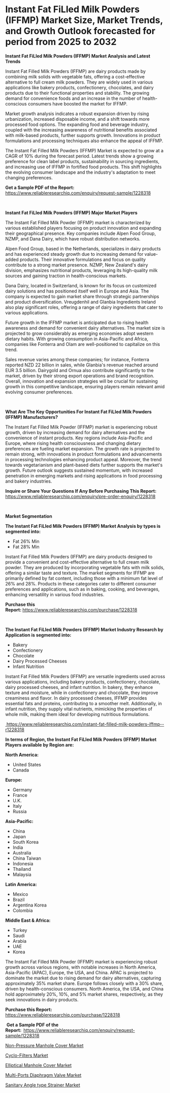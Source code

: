<p><h1>Instant Fat FiLled Milk Powders (IFFMP) Market Size, Market Trends, and Growth Outlook forecasted for period from 2025 to 2032</h1></p><p><strong>Instant Fat FiLled Milk Powders (IFFMP) Market Analysis and Latest Trends</strong></p>
<p><p>Instant Fat Filled Milk Powders (IFFMP) are dairy products made by combining milk solids with vegetable fats, offering a cost-effective alternative to full cream milk powders. They are widely used in various applications like bakery products, confectionery, chocolates, and dairy products due to their functional properties and stability. The growing demand for convenience foods and an increase in the number of health-conscious consumers have boosted the market for IFFMP.</p><p>Market growth analysis indicates a robust expansion driven by rising urbanization, increased disposable income, and a shift towards more processed food options. The expanding food and beverage industry, coupled with the increasing awareness of nutritional benefits associated with milk-based products, further supports growth. Innovations in product formulations and processing techniques also enhance the appeal of IFFMP.</p><p>The Instant Fat Filled Milk Powders (IFFMP) Market is expected to grow at a CAGR of 10% during the forecast period. Latest trends show a growing preference for clean label products, sustainability in sourcing ingredients, and increasing use of IFFMP in fortified food products. This shift highlights the evolving consumer landscape and the industry's adaptation to meet changing preferences.</p></p>
<p><strong>Get a Sample PDF of the Report:&nbsp;</strong> <a href="https://www.reliableresearchiq.com/enquiry/request-sample/1228318?utm_campaign=1121&utm_medium=2&utm_source=Github&utm_content=ia&utm_term=28022025&utm_id=instant-fat-filled-milk-powders-iffmp">https://www.reliableresearchiq.com/enquiry/request-sample/1228318</a></p>
<p>&nbsp;</p>
<p><strong>Instant Fat FiLled Milk Powders (IFFMP) Major Market Players</strong></p>
<p><p>The Instant Fat Filled Milk Powder (IFFMP) market is characterized by various established players focusing on product innovation and expanding their geographical presence. Key companies include Alpen Food Group, NZMP, and Dana Dairy, which have robust distribution networks.</p><p>Alpen Food Group, based in the Netherlands, specializes in dairy products and has experienced steady growth due to increasing demand for value-added products. Their innovative formulations and focus on quality contribute to a strong market presence. NZMP, New Zealand's dairy division, emphasizes nutritional products, leveraging its high-quality milk sources and gaining traction in health-conscious markets.</p><p>Dana Dairy, located in Switzerland, is known for its focus on customized dairy solutions and has positioned itself well in Europe and Asia. The company is expected to gain market share through strategic partnerships and product diversification. Vreugdenhil and Glanbia Ingredients Ireland also play significant roles, offering a range of dairy ingredients that cater to various applications.</p><p>Future growth in the IFFMP market is anticipated due to rising health awareness and demand for convenient dairy alternatives. The market size is projected to grow considerably as emerging economies adopt western dietary habits. With growing consumption in Asia-Pacific and Africa, companies like Fonterra and Olam are well-positioned to capitalize on this trend.</p><p>Sales revenue varies among these companies; for instance, Fonterra reported NZD 22 billion in sales, while Glanbia's revenue reached around EUR 3.5 billion. Dairygold and Ornua also contribute significantly to the market, driven by their strong export operations and brand recognition. Overall, innovation and expansion strategies will be crucial for sustaining growth in this competitive landscape, ensuring players remain relevant amid evolving consumer preferences.</p></p>
<p>&nbsp;</p>
<p><strong>What Are The Key Opportunities For Instant Fat FiLled Milk Powders (IFFMP) Manufacturers?</strong></p>
<p><p>The Instant Fat Filled Milk Powder (IFFMP) market is experiencing robust growth, driven by increasing demand for dairy alternatives and the convenience of instant products. Key regions include Asia-Pacific and Europe, where rising health consciousness and changing dietary preferences are fueling market expansion. The growth rate is projected to remain strong, with innovations in product formulations and advancements in processing technologies enhancing product appeal. Moreover, the trend towards vegetarianism and plant-based diets further supports the market's growth. Future outlook suggests sustained momentum, with increased penetration in emerging markets and rising applications in food processing and bakery industries.</p></p>
<p><strong>Inquire or Share Your Questions If Any Before Purchasing This Report:</strong> <a href="https://www.reliableresearchiq.com/enquiry/pre-order-enquiry/1228318?utm_campaign=1121&utm_medium=2&utm_source=Github&utm_content=ia&utm_term=28022025&utm_id=instant-fat-filled-milk-powders-iffmp">https://www.reliableresearchiq.com/enquiry/pre-order-enquiry/1228318</a></p>
<p>&nbsp;</p>
<p><strong>Market Segmentation</strong></p>
<p><strong>The Instant Fat FiLled Milk Powders (IFFMP) Market Analysis by types is segmented into:</strong></p>
<p><ul><li>Fat 26% Min</li><li>Fat 28% Min</li></ul></p>
<p><p>Instant Fat Filled Milk Powders (IFFMP) are dairy products designed to provide a convenient and cost-effective alternative to full cream milk powder. They are produced by incorporating vegetable fats with milk solids, offering a similar taste and texture. The market segments for IFFMP are primarily defined by fat content, including those with a minimum fat level of 26% and 28%. Products in these categories cater to different consumer preferences and applications, such as in baking, cooking, and beverages, enhancing versatility in various food industries.</p></p>
<p><strong>Purchase this Report:&nbsp;</strong><a href="https://www.reliableresearchiq.com/purchase/1228318?utm_campaign=1121&utm_medium=2&utm_source=Github&utm_content=ia&utm_term=28022025&utm_id=instant-fat-filled-milk-powders-iffmp">https://www.reliableresearchiq.com/purchase/1228318</a></p>
<p>&nbsp;</p>
<p><strong>The Instant Fat FiLled Milk Powders (IFFMP) Market Industry Research by Application is segmented into:</strong></p>
<p><ul><li>Bakery</li><li>Confectionery</li><li>Chocolate</li><li>Dairy Processed Cheeses</li><li>Infant Nutrition</li></ul></p>
<p><p>Instant Fat Filled Milk Powders (IFFMP) are versatile ingredients used across various applications, including bakery products, confectionery, chocolate, dairy processed cheeses, and infant nutrition. In bakery, they enhance texture and moisture, while in confectionery and chocolate, they improve creaminess and flavor. In dairy processed cheeses, IFFMP provides essential fats and proteins, contributing to a smoother melt. Additionally, in infant nutrition, they supply vital nutrients, mimicking the properties of whole milk, making them ideal for developing nutritious formulations.</p></p>
<p><a href="https://www.reliableresearchiq.com/instant-fat-filled-milk-powders-iffmp--r1228318?utm_campaign=1121&utm_medium=2&utm_source=Github&utm_content=ia&utm_term=28022025&utm_id=instant-fat-filled-milk-powders-iffmp">&nbsp;https://www.reliableresearchiq.com/instant-fat-filled-milk-powders-iffmp--r1228318</a></p>
<p><strong>In terms of Region, the Instant Fat FiLled Milk Powders (IFFMP) Market Players available by Region are:</strong></p>
<p>
    <p> <strong> North America: </strong>
        <ul>
            <li>United States</li>
            <li>Canada</li>
        </ul>
        </p> 
    <p> <strong> Europe: </strong>
        <ul>
            <li>Germany</li>
            <li>France</li>
            <li>U.K.</li>
            <li>Italy</li>
            <li>Russia</li>
        </ul>
        </p> 
    <p> <strong> Asia-Pacific: </strong>
        <ul>
            <li>China</li>
            <li>Japan</li>
            <li>South Korea</li>
            <li>India</li>
            <li>Australia</li>
            <li>China Taiwan</li>
            <li>Indonesia</li>
            <li>Thailand</li>
            <li>Malaysia</li>
        </ul>
        </p> 
    <p> <strong> Latin America: </strong>
        <ul>
            <li>Mexico</li>
            <li>Brazil</li>
            <li>Argentina Korea</li>
            <li>Colombia</li>
        </ul>
        </p> 
    <p> <strong> Middle East & Africa: </strong>
        <ul>
            <li>Turkey</li>
            <li>Saudi</li>
            <li>Arabia</li>
            <li>UAE</li>
            <li>Korea</li>
        </ul>
    </p>
    </p>
<p><p>The Instant Fat Filled Milk Powder (IFFMP) market is experiencing robust growth across various regions, with notable increases in North America, Asia-Pacific (APAC), Europe, the USA, and China. APAC is projected to dominate the market due to rising demand for dairy alternatives, capturing approximately 35% market share. Europe follows closely with a 30% share, driven by health-conscious consumers. North America, the USA, and China hold approximately 20%, 10%, and 5% market shares, respectively, as they seek innovations in dairy products.</p></p>
<p><strong>Purchase this Report: </strong><a href="https://www.reliableresearchiq.com/purchase/1228318?utm_campaign=1121&utm_medium=2&utm_source=Github&utm_content=ia&utm_term=28022025&utm_id=instant-fat-filled-milk-powders-iffmp">https://www.reliableresearchiq.com/purchase/1228318</a></p>
<p>&nbsp;<strong>Get a Sample PDF of the Report:&nbsp;&nbsp;</strong><a href="https://www.reliableresearchiq.com/enquiry/request-sample/1228318?utm_campaign=1121&utm_medium=2&utm_source=Github&utm_content=ia&utm_term=28022025&utm_id=instant-fat-filled-milk-powders-iffmp">https://www.reliableresearchiq.com/enquiry/request-sample/1228318</a></p>
<p><strong></strong></p>
<p><p><a href="https://github.com/FosterFahey91/Market-Research-Report-List-1/blob/main/non-pressure-manhole-cover-market.md?utm_campaign=1121&utm_medium=2&utm_source=Github&utm_content=ia&utm_term=28022025&utm_id=instant-fat-filled-milk-powders-iffmp">Non-Pressure Manhole Cover Market</a></p><p><a href="https://github.com/prosalinda88/Market-Research-Report-List-7/blob/main/cyclo-filters-market.md?utm_campaign=1121&utm_medium=2&utm_source=Github&utm_content=ia&utm_term=28022025&utm_id=instant-fat-filled-milk-powders-iffmp">Cyclo-Filters Market</a></p><p><a href="https://github.com/NarcisoFerry/Market-Research-Report-List-1/blob/main/elliptical-manhole-cover-market.md?utm_campaign=1121&utm_medium=2&utm_source=Github&utm_content=ia&utm_term=28022025&utm_id=instant-fat-filled-milk-powders-iffmp">Elliptical Manhole Cover Market</a></p><p><a href="https://github.com/kathiestrine5ty/Market-Research-Report-List-1/blob/main/multi-ports-diaphragm-valve-market.md?utm_campaign=1121&utm_medium=2&utm_source=Github&utm_content=ia&utm_term=28022025&utm_id=instant-fat-filled-milk-powders-iffmp">Multi-Ports Diaphragm Valve Market</a></p><p><a href="https://github.com/globismark/Market-Research-Report-List-6/blob/main/sanitary-angle-type-strainer-market.md?utm_campaign=1121&utm_medium=2&utm_source=Github&utm_content=ia&utm_term=28022025&utm_id=instant-fat-filled-milk-powders-iffmp">Sanitary Angle type Strainer Market</a></p></p>